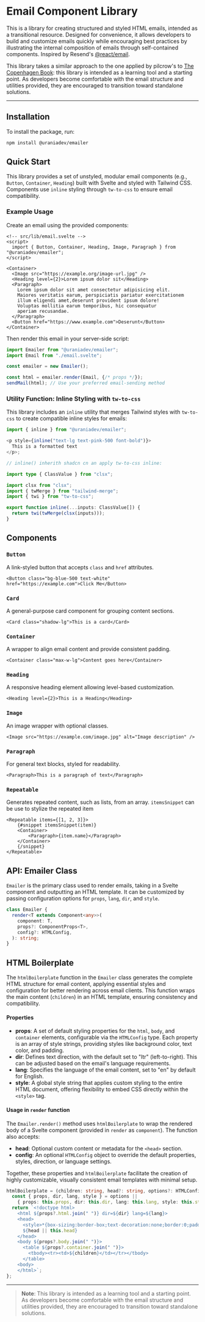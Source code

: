 # Email Component Library

This is a library for creating structured and styled HTML emails, intended as a
transitional resource. Designed for convenience, it allows developers to build
and customize emails quickly while encouraging best practices by illustrating
the internal composition of emails through self-contained components. Inspired
by Resend's [@react/email](https://react.email/).

This library takes a similar approach to the one applied by pilcrow's to
[The Copenhagen Book](https://thecopenhagenbook.com): this library is intended
as a learning tool and a starting point. As developers become comfortable with
the email structure and utilities provided, they are encouraged to transition
toward standalone solutions.

---

## Installation

To install the package, run:

```bash
npm install @uraniadev/emailer
```

## Quick Start

This library provides a set of unstyled, modular email components (e.g.,
`Button`, `Container`, `Heading`) built with Svelte and styled with Tailwind
CSS. Components use `inline` styling through `tw-to-css` to ensure email
compatibility.

### Example Usage

Create an email using the provided components:

```svelte
<!-- src/lib/email.svelte -->
<script>
  import { Button, Container, Heading, Image, Paragraph } from "@uraniadev/emailer";
</script>

<Container>
  <Image src="https://example.org/image-url.jpg" />
  <Heading level={2}>Lorem ipsum dolor sit</Heading>
  <Paragraph>
    Lorem ipsum dolor sit amet consectetur adipisicing elit.
    Maiores veritatis earum, perspiciatis pariatur exercitationem
    illum eligendi amet,deserunt provident ipsum dolore! 
    Voluptas mollitia earum temporibus, hic consequatur 
    aperiam recusandae.
  </Paragraph>
  <Button href="https://www.example.com">Deserunt</Button>
</Container>
```

Then render this email in your server-side script:

```typescript
import Emailer from "@uraniadev/emailer";
import Email from "./email.svelte";

const emailer = new Emailer();

const html = emailer.render(Email, {/* props */});
sendMail(html); // Use your preferred email-sending method
```

### Utility Function: Inline Styling with `tw-to-css`

This library includes an `inline` utility that merges Tailwind styles with
`tw-to-css` to create compatible inline styles for emails:

```typescript
import { inline } from "@uraniadev/emailer";

<p style={inline("text-lg text-pink-500 font-bold")}>
  This is a formatted text
</p>;
```

```typescript
// inline() inherith shadcn cn an apply tw-to-css inline:

import type { ClassValue } from "clsx";

import clsx from "clsx";
import { twMerge } from "tailwind-merge";
import { twi } from "tw-to-css";

export function inline(...inputs: ClassValue[]) {
  return twi(twMerge(clsx(inputs)));
}
```

## Components

### `Button`

A link-styled button that accepts `class` and `href` attributes.

```svelte
<Button class="bg-blue-500 text-white" href="https://example.com">Click Me</Button>
```

### `Card`

A general-purpose card component for grouping content sections.

```svelte
<Card class="shadow-lg">This is a card</Card>
```

### `Container`

A wrapper to align email content and provide consistent padding.

```svelte
<Container class="max-w-lg">Content goes here</Container>
```

### `Heading`

A responsive heading element allowing level-based customization.

```svelte
<Heading level={2}>This is a Heading</Heading>
```

### `Image`

An image wrapper with optional classes.

```svelte
<Image src="https://example.com/image.jpg" alt="Image description" />
```

### `Paragraph`

For general text blocks, styled for readability.

```svelte
<Paragraph>This is a paragraph of text</Paragraph>
```

### `Repeatable`

Generates repeated content, such as lists, from an array. `itemsSnippet` can be
use to stylize the repeated item

```svelte
<Repeatable items={[1, 2, 3]}>
    {#snippet itemsSnippet(item)}
    <Container>
        <Paragraph>{item.name}</Paragraph>
    </Container>
    {/snippet}
</Repeatable>
```

## API: Emailer Class

`Emailer` is the primary class used to render emails, taking in a Svelte
component and outputting an HTML template. It can be customized by passing
configuration options for `props`, `lang`, `dir`, and `style`.

```typescript
class Emailer {
  render<T extends Component<any>>(
    component: T,
    props?: ComponentProps<T>,
    config?: HTMLConfig,
  ): string;
}
```

## HTML Boilerplate

The `htmlBoilerplate` function in the `Emailer` class generates the complete
HTML structure for email content, applying essential styles and configuration
for better rendering across email clients. This function wraps the main content
(`children`) in an HTML template, ensuring consistency and compatibility.

#### Properties

- **props**: A set of default styling properties for the `html`, `body`, and
  `container` elements, configurable via the `HTMLConfig` type. Each property is
  an array of style strings, providing styles like background color, text color,
  and padding.
- **dir**: Defines text direction, with the default set to "ltr"
  (left-to-right). This can be adjusted based on the email's language
  requirements.
- **lang**: Specifies the language of the email content, set to "en" by default
  for English.
- **style**: A global style string that applies custom styling to the entire
  HTML document, offering flexibility to embed CSS directly within the `<style>`
  tag.

#### Usage in `render` function

The `Emailer.render()` method uses `htmlBoilerplate` to wrap the rendered body
of a Svelte component (provided in `render` as `component`). The function also
accepts:

- **head**: Optional custom content or metadata for the `<head>` section.
- **config**: An optional `HTMLConfig` object to override the default
  properties, styles, direction, or language settings.

Together, these properties and `htmlBoilerplate` facilitate the creation of
highly customizable, visually consistent email templates with minimal setup.

```typescript
htmlBoilerplate = (children: string, head?: string, options?: HTMLConfig) => {
  const { props, dir, lang, style } = options ||
    { props: this.props, dir: this.dir, lang: this.lang, style: this.style };
  return `<!doctype html> 
    <html ${props?.html.join(" ")} dir=${dir} lang=${lang}> 
    <head> 
      <style>*{box-sizing:border-box;text-decoration:none;border:0;padding:0;margin:0;}${style}</style>
      ${head || this.head}
    </head> 
    <body ${props?.body.join(" ")}> 
      <table ${props?.container.join(" ")}>
        <tbody><tr><td>${children}</td></tr></tbody>
      </table>
    <body> 
    </html>`;
};
```

---

> **Note**: This library is intended as a learning tool and a starting point. As
> developers become comfortable with the email structure and utilities provided,
> they are encouraged to transition toward standalone solutions.

